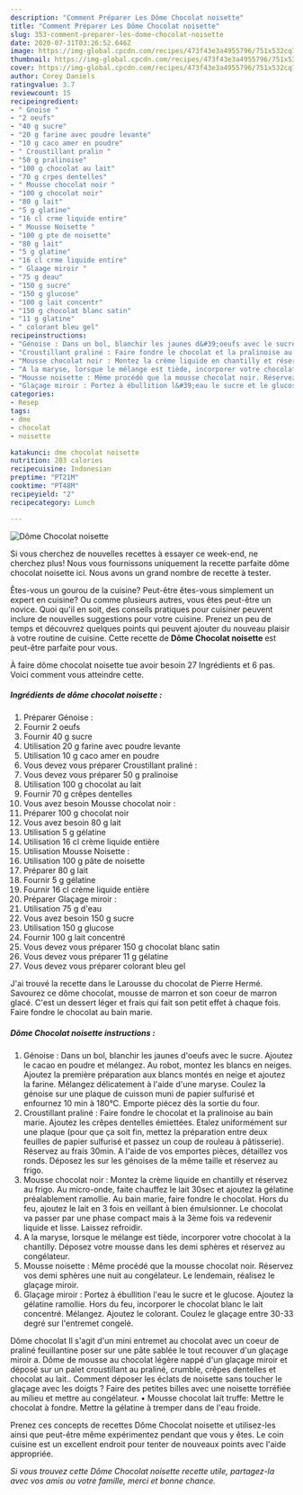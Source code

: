```yaml
---
description: "Comment Préparer Les Dôme Chocolat noisette"
title: "Comment Préparer Les Dôme Chocolat noisette"
slug: 353-comment-preparer-les-dome-chocolat-noisette
date: 2020-07-31T03:26:52.646Z
image: https://img-global.cpcdn.com/recipes/473f43e3a4955796/751x532cq70/dome-chocolat-noisette-photo-principale-de-la-recette.jpg
thumbnail: https://img-global.cpcdn.com/recipes/473f43e3a4955796/751x532cq70/dome-chocolat-noisette-photo-principale-de-la-recette.jpg
cover: https://img-global.cpcdn.com/recipes/473f43e3a4955796/751x532cq70/dome-chocolat-noisette-photo-principale-de-la-recette.jpg
author: Corey Daniels
ratingvalue: 3.7
reviewcount: 15
recipeingredient:
- " Gnoise "
- "2 oeufs"
- "40 g sucre"
- "20 g farine avec poudre levante"
- "10 g caco amer en poudre"
- " Croustillant pralin "
- "50 g pralinoise"
- "100 g chocolat au lait"
- "70 g crpes dentelles"
- " Mousse chocolat noir "
- "100 g chocolat noir"
- "80 g lait"
- "5 g glatine"
- "16 cl crme liquide entire"
- " Mousse Noisette "
- "100 g pte de noisette"
- "80 g lait"
- "5 g glatine"
- "16 cl crme liquide entire"
- " Glaage miroir "
- "75 g deau"
- "150 g sucre"
- "150 g glucose"
- "100 g lait concentr"
- "150 g chocolat blanc satin"
- "11 g glatine"
- " colorant bleu gel"
recipeinstructions:
- "Génoise : Dans un bol, blanchir les jaunes d&#39;oeufs avec le sucre. Ajoutez le cacao en poudre et mélangez. Au robot, montez les blancs en neiges. Ajoutez la première préparation aux blancs montés en neige et ajoutez la farine. Mélangez délicatement à l&#39;aide d&#39;une maryse. Coulez la génoise sur une plaque de cuisson muni de papier sulfurisé et enfournez 10 min à 180°C. Emporte piécez dès la sortie du four."
- "Croustillant praliné : Faire fondre le chocolat et la pralinoise au bain marie. Ajoutez les crêpes dentelles émiettées. Etalez uniformément sur une plaque (pour que ça soit fin, mettez la préparation entre deux feuilles de papier sulfurisé et passez un coup de rouleau à pâtisserie). Réservez au frais 30min. A l&#39;aide de vos emportes pièces, détaillez vos ronds. Déposez les sur les génoises de la même taille et réservez au frigo."
- "Mousse chocolat noir : Montez la crème liquide en chantilly et réservez au frigo. Au micro-onde, faite chauffez le lait 30sec et ajoutez la gélatine préalablement ramollie. Au bain marie, faire fondre le chocolat. Hors du feu, ajoutez le lait en 3 fois en veillant à bien émulsionner. Le chocolat va passer par une phase compact mais à la 3ème fois va redevenir liquide et lisse. Laissez refroidir."
- "A la maryse, lorsque le mélange est tiède, incorporer votre chocolat à la chantilly. Déposez votre mousse dans les demi sphères et réservez au congélateur."
- "Mousse noisette : Même procédé que la mousse chocolat noir. Réservez vos demi sphères une nuit au congélateur. Le lendemain, réalisez le glaçage miroir."
- "Glaçage miroir : Portez à ébullition l&#39;eau le sucre et le glucose. Ajoutez la gélatine ramollie. Hors du feu, incorporer le chocolat blanc le lait concentré. Mélangez. Ajoutez le colorant. Coulez le glaçage entre 30-33 degré sur l&#39;entremet congelé."
categories:
- Resep
tags:
- dme
- chocolat
- noisette

katakunci: dme chocolat noisette 
nutrition: 203 calories
recipecuisine: Indonesian
preptime: "PT21M"
cooktime: "PT48M"
recipeyield: "2"
recipecategory: Lunch

---
```



![Dôme Chocolat noisette](https://img-global.cpcdn.com/recipes/473f43e3a4955796/751x532cq70/dome-chocolat-noisette-photo-principale-de-la-recette.jpg)

Si vous cherchez de nouvelles recettes à essayer ce week-end, ne cherchez plus! Nous vous fournissons uniquement la recette parfaite dôme chocolat noisette ici. Nous avons un grand nombre de recette à tester.

Êtes-vous un gourou de la cuisine? Peut-être êtes-vous simplement un expert en cuisine? Ou comme plusieurs autres, vous êtes peut-être un novice. Quoi qu'il en soit, des conseils pratiques pour cuisiner peuvent inclure de nouvelles suggestions pour votre cuisine. Prenez un peu de temps et découvrez quelques points qui peuvent ajouter du nouveau plaisir à votre routine de cuisine. Cette recette de <strong> Dôme Chocolat noisette </strong> est peut-être parfaite pour vous.

<!--inarticleads1-->

À faire dôme chocolat noisette tue avoir besoin 27 Ingrédients et 6 pas. Voici comment vous atteindre cette.

##### Ingrédients de dôme chocolat noisette :

1. Préparer  Génoise :
1. Fournir 2 oeufs
1. Fournir 40 g sucre
1. Utilisation 20 g farine avec poudre levante
1. Utilisation 10 g caco amer en poudre
1. Vous devez vous préparer  Croustillant praliné :
1. Vous devez vous préparer 50 g pralinoise
1. Utilisation 100 g chocolat au lait
1. Fournir 70 g crêpes dentelles
1. Vous avez besoin  Mousse chocolat noir :
1. Préparer 100 g chocolat noir
1. Vous avez besoin 80 g lait
1. Utilisation 5 g gélatine
1. Utilisation 16 cl crème liquide entière
1. Utilisation  Mousse Noisette :
1. Utilisation 100 g pâte de noisette
1. Préparer 80 g lait
1. Fournir 5 g gélatine
1. Fournir 16 cl crème liquide entière
1. Préparer  Glaçage miroir :
1. Utilisation 75 g d&#39;eau
1. Vous avez besoin 150 g sucre
1. Utilisation 150 g glucose
1. Fournir 100 g lait concentré
1. Vous devez vous préparer 150 g chocolat blanc satin
1. Vous devez vous préparer 11 g gélatine
1. Vous devez vous préparer  colorant bleu gel


J&#39;ai trouvé la recette dans le Larousse du chocolat de Pierre Hermé. Savourez ce dôme chocolat, mousse de marron et son coeur de marron glacé. C&#39;est un dessert léger et frais qui fait son petit effet à chaque fois. Faire fondre le chocolat au bain marie. 

<!--inarticleads2-->

##### Dôme Chocolat noisette instructions :

1. Génoise : Dans un bol, blanchir les jaunes d&#39;oeufs avec le sucre. Ajoutez le cacao en poudre et mélangez. Au robot, montez les blancs en neiges. Ajoutez la première préparation aux blancs montés en neige et ajoutez la farine. Mélangez délicatement à l&#39;aide d&#39;une maryse. Coulez la génoise sur une plaque de cuisson muni de papier sulfurisé et enfournez 10 min à 180°C. Emporte piécez dès la sortie du four.
1. Croustillant praliné : Faire fondre le chocolat et la pralinoise au bain marie. Ajoutez les crêpes dentelles émiettées. Etalez uniformément sur une plaque (pour que ça soit fin, mettez la préparation entre deux feuilles de papier sulfurisé et passez un coup de rouleau à pâtisserie). Réservez au frais 30min. A l&#39;aide de vos emportes pièces, détaillez vos ronds. Déposez les sur les génoises de la même taille et réservez au frigo.
1. Mousse chocolat noir : Montez la crème liquide en chantilly et réservez au frigo. Au micro-onde, faite chauffez le lait 30sec et ajoutez la gélatine préalablement ramollie. Au bain marie, faire fondre le chocolat. Hors du feu, ajoutez le lait en 3 fois en veillant à bien émulsionner. Le chocolat va passer par une phase compact mais à la 3ème fois va redevenir liquide et lisse. Laissez refroidir.
1. A la maryse, lorsque le mélange est tiède, incorporer votre chocolat à la chantilly. Déposez votre mousse dans les demi sphères et réservez au congélateur.
1. Mousse noisette : Même procédé que la mousse chocolat noir. Réservez vos demi sphères une nuit au congélateur. Le lendemain, réalisez le glaçage miroir.
1. Glaçage miroir : Portez à ébullition l&#39;eau le sucre et le glucose. Ajoutez la gélatine ramollie. Hors du feu, incorporer le chocolat blanc le lait concentré. Mélangez. Ajoutez le colorant. Coulez le glaçage entre 30-33 degré sur l&#39;entremet congelé.


Dôme chocolat Il s&#39;agit d&#39;un mini entremet au chocolat avec un coeur de praliné feuillantine poser sur une pâte sablée le tout recouver d&#39;un glaçage miroir a. Dôme de mousse au chocolat légère nappé d&#39;un glaçage miroir et déposé sur un palet croustillant au praliné, crumble, crêpes dentelles et chocolat au lait.. Comment déposer les éclats de noisette sans toucher le glaçage avec les doigts ? Faire des petites billes avec une noisette torréfiée au milieu et mettre au congélateur. • Mousse chocolat lait truffe: Mettre le chocolat à fondre. Mettre la gélatine à tremper dans de l&#39;eau froide. 

<!--inarticleads1-->

<p>
Prenez ces concepts de recettes Dôme Chocolat noisette et utilisez-les ainsi que peut-être même expérimentez pendant que vous y êtes. Le coin cuisine est un excellent endroit pour tenter de nouveaux points avec l'aide appropriée.
</p>

<p>
<i>Si vous trouvez cette Dôme Chocolat noisette recette utile, partagez-la avec vos amis ou votre famille, merci et bonne chance.</i>
</p>
